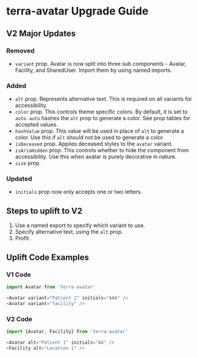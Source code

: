# terra-avatar Upgrade Guide
## V2 Major Updates
### Removed
* `variant` prop. Avatar is now split into three sub components - Avatar, Facility, and SharedUser. Import them by using named imports.

### Added
* `alt` prop. Represents alternative text. This is required on all variants for accessibility.
* `color` prop. This controls theme specific colors. By default, it is set to `auto`. `auto` hashes the `alt` prop to generate a color. See prop tables for accepted values.
* `hashValue` prop. This value will be used in place of `alt` to generate a color. Use this if `alt` should not be used to generate a color.
* `isDeceased` prop. Applies deceased styles to the `avatar` variant.
* `isAriaHidden` prop. This controls whether to hide the component from accessibility. Use this when avatar is purely decorative in nature.
* `size` prop.

### Updated
* `initials` prop now only accepts one or two letters.

## Steps to uplift to V2
1. Use a named export to specify which variant to use.
2. Specify alternative text, using the `alt` prop.
3. Profit.

## Uplift Code Examples
### V1 Code
```javascript
import Avatar from 'terra-avatar'

<Avatar variant="Patient 1" initials="AAA" />
<Avatar variant="facility" />
```

### V2 Code
```javascript
import {Avatar, Facility} from 'terra-avatar'

<Avatar alt="Patient 1" initials="AA" />
<Facility alt="Location 1" />
```
